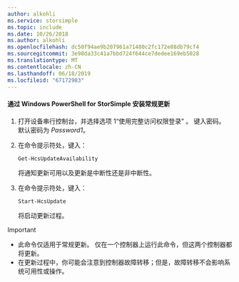 ```yaml
---
author: alkohli
ms.service: storsimple
ms.topic: include
ms.date: 10/26/2018
ms.author: alkohli
ms.openlocfilehash: dc50f94ae9b207961a71480c2fc172e88db79cf4
ms.sourcegitcommit: 3e98da33c41a7bbd724f644ce7dedee169eb5028
ms.translationtype: MT
ms.contentlocale: zh-CN
ms.lasthandoff: 06/18/2019
ms.locfileid: "67172983"
---
```

#### <a name="to-install-regular-updates-via-windows-powershell-for-storsimple"></a>通过 Windows PowerShell for StorSimple 安装常规更新
1. 打开设备串行控制台，并选择选项 1“使用完整访问权限登录”  。 键入密码。 默认密码为 *Password1*。 
2. 在命令提示符处，键入：
   
     `Get-HcsUpdateAvailability`
   
    将通知更新可用以及更新是中断性还是非中断性。
3. 在命令提示符处，键入：
   
     `Start-HcsUpdate`
   
    将启动更新过程。

> [!IMPORTANT]
> * 此命令仅适用于常规更新。 仅在一个控制器上运行此命令，但这两个控制器都将更新。 
> * 在更新过程中，你可能会注意到控制器故障转移；但是，故障转移不会影响系统可用性或操作。
> 
> 

